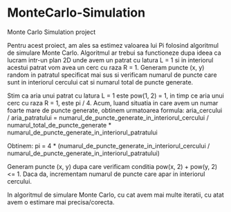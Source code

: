 # MonteCarlo-Simulation
Monte Carlo Simulation project

Pentru acest proiect, am ales sa estimez valoarea lui Pi folosind algoritmul de simulare Monte Carlo. Algoritmul ar trebui sa functioneze dupa ideea ca lucram intr-un plan 2D unde avem un patrat cu latura L = 1 si in interiorul acestui patrat vom avea un cerc cu raza R = 1. Generam puncte (x, y) random in patratul specificat mai sus si verificam numarul de puncte care sunt in interiorul cercului cat si numarul total de puncte generate.

Stim ca aria unui patrat cu latura L = 1 este pow(1, 2) = 1, in timp ce aria unui cerc cu raza R = 1, este pi / 4. Acum, luand situatia in care avem un numar foarte mare de puncte generate, obtinem urmatoarea formula:
aria_cercului / aria_patratului = numarul_de_puncte_generate_in_interiorul_cercului / numarul_total_de_puncte_generate * numarul_de_puncte_generate_in_interiorul_patratului

Obtinem:
pi = 4 * (numarul_de_puncte_generate_in_interiorul_cercului / numarul_de_puncte_generate_in_interiorul_patratului)

Generam puncte (x, y) dupa care verificam conditia pow(x, 2) + pow(y, 2) <= 1. 
Daca da, incrementam numarul de puncte care apar in interiorul cercului.

In algoritmul de simulare Monte Carlo, cu cat avem mai multe iteratii, cu atat avem o estimare mai precisa/corecta.